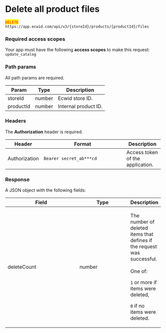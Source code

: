 # Delete all product files

<mark style="color:red;">`DELETE`</mark> `https://app.ecwid.com/api/v3/{storeId}/products/{productId}/files`&#x20;

### Required access scopes

Your app must have the following **access scopes** to make this request: `update_catalog`

### Path params

All path params are required.

| Param     | Type   | Description          |
| --------- | ------ | -------------------- |
| storeId   | number | Ecwid store ID.      |
| productId | number | Internal product ID. |

### Headers

The **Authorization** header is required.

<table><thead><tr><th>Header</th><th width="252">Format</th><th>Description</th></tr></thead><tbody><tr><td>Authorization</td><td><code>Bearer secret_ab***cd</code></td><td>Access token of the application.</td></tr></tbody></table>

### Response

A JSON object with the following fields:

<table><thead><tr><th width="239.5625">Field</th><th width="165.1328125">Type</th><th>Description</th></tr></thead><tbody><tr><td>deleteCount</td><td>number</td><td><p>The number of deleted items that defines if the request was successful.<br><br>One of:</p><p><code>1</code> or more if items were deleted,</p><p><code>0</code> if no items were deleted.</p></td></tr></tbody></table>
